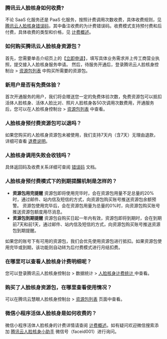 ### 腾讯云人脸核身如何收费?
不论 SaaS 化服务还是 PaaS 化服务，按照计费调用次数收费，具体收费规则，见 [腾讯云人脸核身错误码](https://cloud.tencent.com/document/product/1007/48021)，其中备注收费的为计费错误码。收费模式支持预付费和后付费，具体收费的类型和价格，见 [计费概述](https://cloud.tencent.com/document/product/1007/31005)。


### 如何购买腾讯云人脸核身资源包？
首先，您需要单击介绍页上的【[立即申请](https://cloud.tencent.com/apply/p/shcgszvmppc)】，填写具体业务需求并上传工商营业执照，提交接入人脸核身服务申请。
然后，待服务开通后，登录腾讯云人脸核身控制台 >  [资源包列表](https://console.cloud.tencent.com/faceid/buy) 中购买所需要的资源包。


### 新用户是否有免费体验？
首次开通服务的用户，我们将会赠送您一定的免费体验次数，免费资源包可以抵扣活体人脸核身、活体人脸比对、照片人脸核身各50次调用次数费用，开通服务后，您可以在人脸核身控制台 > [资源包列表](https://console.cloud.tencent.com/faceid/buy) 中查看。

### 人脸核身预付费资源包可以退吗？
如果您购买的人脸核身资源包未被使用，我们支持7天内（含7天）无理由退款，详细可查看 [退费说明](https://cloud.tencent.com/document/product/1007/31008)。

### 人脸核身调用失败会收钱吗？
具体返回码及收费关系详细可查阅 [错误码](https://cloud.tencent.com/document/product/1007/48021) 文档。


###  人脸核身预付费模式下的到期提醒机制是怎样的？
- **资源包用完提醒**
资源包即将使用完毕时，会在资源包用量不足总量的20%时，通过邮件、站内信及短信的方式，向资源包购买账号推送资源包余额预警。
资源包使用完毕后，会在资源包用量为总量的0%时，向资源包购买账号推送资源包额度用尽消息。
- **资源包到期提醒**
资源包自购买日起一年内有效，资源包即将到期时，会在到期前7天和前1天，通过邮件、站内信及短信的方式，向资源包购买账号推送资源包到期提醒。

如果您的账号下有可用的资源包，我们会优先使用资源包进行抵扣。如果资源包使用完毕或到期，该功能则自动转为后付费模式进行月结扣费。


### 在哪里可以查看人脸核身计费明细呢？
您可以登录腾讯云人脸核身控制台 > 数据统计 > [人脸核身计费统计 ](https://console.cloud.tencent.com/faceid/data) 中查看。

### 购买了人脸核身资源包，在哪里查看使用情况？	
可以在腾讯云慧眼人脸核身控制台 > [资源包列表](https://console.cloud.tencent.com/faceid/buy) 页面中查看。

### 微信小程序活体人脸核身是如何收费的？	
微信小程序活体人脸核身的计费详情请查阅 [计费概述](https://cloud.tencent.com/document/product/1007/31005)。如有疑问欢迎微信搜索添加 [腾讯云人脸核身小助手](http://beta.gtimg.com/GodIdent/huiyan-cloud-console/huiyan-h5-common/wechat_faceid001.jpg) 微信号（faceid001）进行询问。


